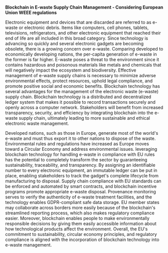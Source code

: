 
**Blockchain in E-waste Supply Chain Management - Considering European Union WEEE regulations**

Electronic equipment and devices that are discarded are referred to as e-waste or electronic debris. Items like computers, cell phones, tablets, televisions, refrigerators, and other electronic equipment that reached their end of life are all included in this broad category. Since technology is advancing so quickly and several electronic gadgets are becoming obsolete, there is a growing concern over e-waste. Comparing developed to economically developing nations, the per-capita generation of e-waste in the former is far higher. E-waste poses a threat to the environment since it contains hazardous and poisonous materials like metals and chemicals that will negatively impact the ecosystem and biodiversity. Effective management of e-waste supply chains is necessary to minimize adverse environmental effects, protect resources, uphold legal compliance, and promote positive social and economic benefits. Blockchain technology has several advantages for the management of the electronic waste (e-waste) supply chain. Blockchain technology is a distributed and decentralized ledger system that makes it possible to record transactions securely and openly across a computer network. Stakeholders will benefit from increased transparency, security, and efficiency by integrating blockchain into the e-waste supply chain, ultimately leading to more sustainable and ethical electronic waste management.

Developed nations, such as those in Europe, generate most of the world's e-waste and must thus export it to other nations to dispose of the waste. Environmental rules and regulations have increased as Europe moves toward a Circular Economy and address environmental issues. leveraging blockchain technology for handling e-waste in compliance with EU rules has the potential to completely transform the sector by guaranteeing sustainability, traceability, and transparency. By assigning an identifiable number to every electronic equipment, an immutable ledger can be put in place, enabling stakeholders to track the gadget's complete lifecycle from manufacturing to disposal. Supply chain compliance with EU standards can be enforced and automated by smart contracts, and blockchain incentive programs promote appropriate e-waste disposal. Provenance monitoring serves to verify the authenticity of e-waste treatment facilities, and the technology enables GDPR-compliant safe data storage. EU member states may collaborate across borders more easily because of the blockchain's streamlined reporting process, which also makes regulatory compliance easier. Moreover, blockchain enables people to make environmentally responsible decisions by giving them easily accessible information about how technological products affect the environment. Overall, the EU's commitment to sustainability, circular economy principles, and regulatory compliance is aligned with the incorporation of blockchain technology into e-waste management.
